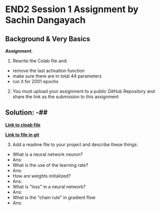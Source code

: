 # END2 Session 1 Assignment by Sachin Dangayach

## Background & Very Basics

**Assignment**:
1. Rewrite the Colab file and:
  - remove the last activation function
  - make sure there are in total 44 parameters
  - run it for 2001 epochs
2. You must upload your assignment to a public GitHub Repository and share the link as the submission to this assignment

## Solution: -##

**[Link to cloab file](https://colab.research.google.com/drive/1yQxqQXFwAdbpG_T6V-uazKC0T2WOP-7V)**

**[Link to file in git](https://github.com/SachinDangayach/END2.0/blob/main/Session1/END2_0_Session_1.ipynb)**

3. Add a readme file to your project and describe these things:
  - What is a neural network neuron?
  - Ans:
  - What is the use of the learning rate?
  - Ans:
  - How are weights initialized?
  - Ans:
  - What is "loss" in a neural network?
  - Ans:
  - What is the "chain rule" in gradient flow
  - Ans:
